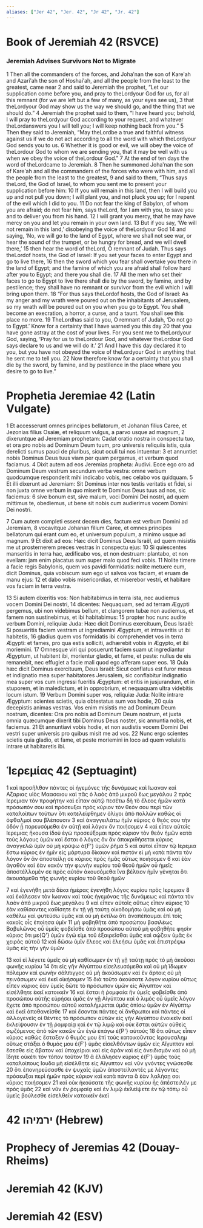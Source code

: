 ```yaml
---
aliases: ["Jer 42", "Jer. 42", "Jr 42", "Jr. 42"]
---
```



# Book of Jeremiah 42 (RSVCE)

### Jeremiah Advises Survivors Not to Migrate
1 Then all the commanders of the forces, and Johaʹnan the son of Kareʹah and Azariʹah the son of Hoshaiʹah, and all the people from the least to the greatest, came near
2 and said to Jeremiah the prophet, “Let our supplication come before you, and pray to theLordyour God for us, for all this remnant (for we are left but a few of many, as your eyes see us),
3 that theLordyour God may show us the way we should go, and the thing that we should do.”
4 Jeremiah the prophet said to them, “I have heard you; behold, I will pray to theLordyour God according to your request, and whatever theLordanswers you I will tell you; I will keep nothing back from you.”
5 Then they said to Jeremiah, “May theLordbe a true and faithful witness against us if we do not act according to all the word with which theLordyour God sends you to us.
6 Whether it is good or evil, we will obey the voice of theLordour God to whom we are sending you, that it may be well with us when we obey the voice of theLordour God.”
7 At the end of ten days the word of theLordcame to Jeremiah.
8 Then he summoned Johaʹnan the son of Kareʹah and all the commanders of the forces who were with him, and all the people from the least to the greatest,
9 and said to them, “Thus says theLord, the God of Israel, to whom you sent me to present your supplication before him:
10 If you will remain in this land, then I will build you up and not pull you down; I will plant you, and not pluck you up; for I repent of the evil which I did to you.
11 Do not fear the king of Babylon, of whom you are afraid; do not fear him, says theLord, for I am with you, to save you and to deliver you from his hand.
12 I will grant you mercy, that he may have mercy on you and let you remain in your own land.
13 But if you say, ‘We will not remain in this land,’ disobeying the voice of theLordyour God
14 and saying, ‘No, we will go to the land of Egypt, where we shall not see war, or hear the sound of the trumpet, or be hungry for bread, and we will dwell there,’
15 then hear the word of theLord, O remnant of Judah. Thus says theLordof hosts, the God of Israel: If you set your faces to enter Egypt and go to live there,
16 then the sword which you fear shall overtake you there in the land of Egypt; and the famine of which you are afraid shall follow hard after you to Egypt; and there you shall die.
17 All the men who set their faces to go to Egypt to live there shall die by the sword, by famine, and by pestilence; they shall have no remnant or survivor from the evil which I will bring upon them.
18 “For thus says theLordof hosts, the God of Israel: As my anger and my wrath were poured out on the inhabitants of Jerusalem, so my wrath will be poured out on you when you go to Egypt. You shall become an execration, a horror, a curse, and a taunt. You shall see this place no more.
19 TheLordhas said to you, O remnant of Judah, ‘Do not go to Egypt.’ Know for a certainty that I have warned you this day
20 that you have gone astray at the cost of your lives. For you sent me to theLordyour God, saying, ‘Pray for us to theLordour God, and whatever theLordour God says declare to us and we will do it.’
21 And I have this day declared it to you, but you have not obeyed the voice of theLordyour God in anything that he sent me to tell you.
22 Now therefore know for a certainty that you shall die by the sword, by famine, and by pestilence in the place where you desire to go to live.”


# Prophetia Jeremiae 42 (Latin Vulgate)

1 Et accesserunt omnes principes bellatorum, et Johanan filius Caree, et Jezonias filius Osaiæ, et reliquum vulgus, a parvo usque ad magnum,
2 dixeruntque ad Jeremiam prophetam: Cadat oratio nostra in conspectu tuo, et ora pro nobis ad Dominum Deum tuum, pro universis reliquiis istis, quia derelicti sumus pauci de pluribus, sicut oculi tui nos intuentur:
3 et annuntiet nobis Dominus Deus tuus viam per quam pergamus, et verbum quod faciamus.
4 Dixit autem ad eos Jeremias propheta: Audivi. Ecce ego oro ad Dominum Deum vestrum secundum verba vestra: omne verbum quodcumque responderit mihi indicabo vobis, nec celabo vos quidquam.
5 Et illi dixerunt ad Jeremiam: Sit Dominus inter nos testis veritatis et fidei, si non juxta omne verbum in quo miserit te Dominus Deus tuus ad nos, sic faciemus:
6 sive bonum est, sive malum, voci Domini Dei nostri, ad quem mittimus te, obediemus, ut bene sit nobis cum audierimus vocem Domini Dei nostri.

7 Cum autem completi essent decem dies, factum est verbum Domini ad Jeremiam,
8 vocavitque Johanan filium Caree, et omnes principes bellatorum qui erant cum eo, et universum populum, a minimo usque ad magnum.
9 Et dixit ad eos: Hæc dicit Dominus Deus Israël, ad quem misistis me ut prosternerem preces vestras in conspectu ejus:
10 Si quiescentes manseritis in terra hac, ædificabo vos, et non destruam: plantabo, et non evellam: jam enim placatus sum super malo quod feci vobis.
11 Nolite timere a facie regis Babylonis, quem vos pavidi formidatis: nolite metuere eum, dicit Dominus, quia vobiscum sum ego ut salvos vos faciam, et eruam de manu ejus:
12 et dabo vobis misericordias, et miserebor vestri, et habitare vos faciam in terra vestra.

13 Si autem dixeritis vos: Non habitabimus in terra ista, nec audiemus vocem Domini Dei nostri,
14 dicentes: Nequaquam, sed ad terram Ægypti pergemus, ubi non videbimus bellum, et clangorem tubæ non audiemus, et famem non sustinebimus, et ibi habitabimus:
15 propter hoc nunc audite verbum Domini, reliquiæ Juda: Hæc dicit Dominus exercituum, Deus Israël: Si posueritis faciem vestram ut ingrediamini Ægyptum, et intraveritis ut ibi habitetis,
16 gladius quem vos formidatis ibi comprehendet vos in terra Ægypti: et fames, pro qua estis solliciti, adhærebit vobis in Ægypto, et ibi moriemini.
17 Omnesque viri qui posuerunt faciem suam ut ingrediantur Ægyptum, ut habitent ibi, morientur gladio, et fame, et peste: nullus de eis remanebit, nec effugiet a facie mali quod ego afferam super eos.
18 Quia hæc dicit Dominus exercituum, Deus Israël: Sicut conflatus est furor meus et indignatio mea super habitatores Jerusalem, sic conflabitur indignatio mea super vos cum ingressi fueritis Ægyptum: et eritis in jusjurandum, et in stuporem, et in maledictum, et in opprobrium, et nequaquam ultra videbitis locum istum.
19 Verbum Domini super vos, reliquiæ Juda: Nolite intrare Ægyptum: scientes scietis, quia obtestatus sum vos hodie,
20 quia decepistis animas vestras. Vos enim misistis me ad Dominum Deum nostrum, dicentes: Ora pro nobis ad Dominum Deum nostrum, et juxta omnia quæcumque dixerit tibi Dominus Deus noster, sic annuntia nobis, et faciemus.
21 Et annuntiavi vobis hodie, et non audistis vocem Domini Dei vestri super universis pro quibus misit me ad vos.
22 Nunc ergo scientes scietis quia gladio, et fame, et peste moriemini in loco ad quem voluistis intrare ut habitaretis ibi.


# Ἱερεμίας 42 (Septuagint)

1 καὶ προσῆλθον πάντες οἱ ἡγεμόνες τῆς δυνάμεως καὶ Ιωαναν καὶ Αζαριας υἱὸς Μαασαιου καὶ πᾶς ὁ λαὸς ἀπὸ μικροῦ ἕως μεγάλου
2 πρὸς Ιερεμιαν τὸν προφήτην καὶ εἶπαν αὐτῷ πεσέτω δὴ τὸ ἔλεος ἡμῶν κατὰ πρόσωπόν σου καὶ πρόσευξαι πρὸς κύριον τὸν θεόν σου περὶ τῶν καταλοίπων τούτων ὅτι κατελείφθημεν ὀλίγοι ἀπὸ πολλῶν καθὼς οἱ ὀφθαλμοί σου βλέπουσιν
3 καὶ ἀναγγειλάτω ἡμῖν κύριος ὁ θεός σου τὴν ὁδόν ᾗ πορευσόμεθα ἐν αὐτῇ καὶ λόγον ὃν ποιήσομεν
4 καὶ εἶπεν αὐτοῖς Ιερεμιας ἤκουσα ἰδοὺ ἐγὼ προσεύξομαι πρὸς κύριον τὸν θεὸν ἡμῶν κατὰ τοὺς λόγους ὑμῶν καὶ ἔσται ὁ λόγος ὃν ἂν ἀποκριθήσεται κύριος ἀναγγελῶ ὑμῖν οὐ μὴ κρύψω ἀ{F'} ὑμῶν ῥῆμα
5 καὶ αὐτοὶ εἶπαν τῷ Ιερεμια ἔστω κύριος ἐν ἡμῖν εἰς μάρτυρα δίκαιον καὶ πιστόν εἰ μὴ κατὰ πάντα τὸν λόγον ὃν ἂν ἀποστείλῃ σε κύριος πρὸς ἡμᾶς οὕτως ποιήσομεν
6 καὶ ἐὰν ἀγαθὸν καὶ ἐὰν κακόν τὴν φωνὴν κυρίου τοῦ θεοῦ ἡμῶν οὗ ἡμεῖς ἀποστέλλομέν σε πρὸς αὐτόν ἀκουσόμεθα ἵνα βέλτιον ἡμῖν γένηται ὅτι ἀκουσόμεθα τῆς φωνῆς κυρίου τοῦ θεοῦ ἡμῶν

7 καὶ ἐγενήθη μετὰ δέκα ἡμέρας ἐγενήθη λόγος κυρίου πρὸς Ιερεμιαν
8 καὶ ἐκάλεσεν τὸν Ιωαναν καὶ τοὺς ἡγεμόνας τῆς δυνάμεως καὶ πάντα τὸν λαὸν ἀπὸ μικροῦ ἕως μεγάλου
9 καὶ εἶπεν αὐτοῖς οὕτως εἶπεν κύριος
10 ἐὰν καθίσαντες καθίσητε ἐν τῇ γῇ ταύτῃ οἰκοδομήσω ὑμᾶς καὶ οὐ μὴ καθέλω καὶ φυτεύσω ὑμᾶς καὶ οὐ μὴ ἐκτίλω ὅτι ἀναπέπαυμαι ἐπὶ τοῖς κακοῖς οἷς ἐποίησα ὑμῖν
11 μὴ φοβηθῆτε ἀπὸ προσώπου βασιλέως Βαβυλῶνος οὗ ὑμεῖς φοβεῖσθε ἀπὸ προσώπου αὐτοῦ μὴ φοβηθῆτε φησὶν κύριος ὅτι με{Q'} ὑμῶν ἐγώ εἰμι τοῦ ἐξαιρεῖσθαι ὑμᾶς καὶ σῴζειν ὑμᾶς ἐκ χειρὸς αὐτοῦ
12 καὶ δώσω ὑμῖν ἔλεος καὶ ἐλεήσω ὑμᾶς καὶ ἐπιστρέψω ὑμᾶς εἰς τὴν γῆν ὑμῶν

13 καὶ εἰ λέγετε ὑμεῖς οὐ μὴ καθίσωμεν ἐν τῇ γῇ ταύτῃ πρὸς τὸ μὴ ἀκοῦσαι φωνῆς κυρίου
14 ὅτι εἰς γῆν Αἰγύπτου εἰσελευσόμεθα καὶ οὐ μὴ ἴδωμεν πόλεμον καὶ φωνὴν σάλπιγγος οὐ μὴ ἀκούσωμεν καὶ ἐν ἄρτοις οὐ μὴ πεινάσωμεν καὶ ἐκεῖ οἰκήσομεν
15 διὰ τοῦτο ἀκούσατε λόγον κυρίου οὕτως εἶπεν κύριος ἐὰν ὑμεῖς δῶτε τὸ πρόσωπον ὑμῶν εἰς Αἴγυπτον καὶ εἰσέλθητε ἐκεῖ κατοικεῖν
16 καὶ ἔσται ἡ ῥομφαία ἣν ὑμεῖς φοβεῖσθε ἀπὸ προσώπου αὐτῆς εὑρήσει ὑμᾶς ἐν γῇ Αἰγύπτου καὶ ὁ λιμός οὗ ὑμεῖς λόγον ἔχετε ἀπὸ προσώπου αὐτοῦ καταλήμψεται ὑμᾶς ὀπίσω ὑμῶν ἐν Αἰγύπτῳ καὶ ἐκεῖ ἀποθανεῖσθε
17 καὶ ἔσονται πάντες οἱ ἄνθρωποι καὶ πάντες οἱ ἀλλογενεῖς οἱ θέντες τὸ πρόσωπον αὐτῶν εἰς γῆν Αἰγύπτου ἐνοικεῖν ἐκεῖ ἐκλείψουσιν ἐν τῇ ῥομφαίᾳ καὶ ἐν τῷ λιμῷ καὶ οὐκ ἔσται αὐτῶν οὐθεὶς σῳζόμενος ἀπὸ τῶν κακῶν ὧν ἐγὼ ἐπάγω ἐ{P'} αὐτούς
18 ὅτι οὕτως εἶπεν κύριος καθὼς ἔσταξεν ὁ θυμός μου ἐπὶ τοὺς κατοικοῦντας Ιερουσαλημ οὕτως στάξει ὁ θυμός μου ἐ{F'} ὑμᾶς εἰσελθόντων ὑμῶν εἰς Αἴγυπτον καὶ ἔσεσθε εἰς ἄβατον καὶ ὑποχείριοι καὶ εἰς ἀρὰν καὶ εἰς ὀνειδισμὸν καὶ οὐ μὴ ἴδητε οὐκέτι τὸν τόπον τοῦτον
19 ἃ ἐλάλησεν κύριος ἐ{F'} ὑμᾶς τοὺς καταλοίπους Ιουδα μὴ εἰσέλθητε εἰς Αἴγυπτον καὶ νῦν γνόντες γνώσεσθε
20 ὅτι ἐπονηρεύσασθε ἐν ψυχαῖς ὑμῶν ἀποστείλαντές με λέγοντες πρόσευξαι περὶ ἡμῶν πρὸς κύριον καὶ κατὰ πάντα ἃ ἐὰν λαλήσῃ σοι κύριος ποιήσομεν
21 καὶ οὐκ ἠκούσατε τῆς φωνῆς κυρίου ἧς ἀπέστειλέν με πρὸς ὑμᾶς
22 καὶ νῦν ἐν ῥομφαίᾳ καὶ ἐν λιμῷ ἐκλείψετε ἐν τῷ τόπῳ οὗ ὑμεῖς βούλεσθε εἰσελθεῖν κατοικεῖν ἐκεῖ


# 42 ירמיהו (Hebrew)


# Prophecy of Jeremias 42 (Douay-Rheims)


# Jeremiah 42 (KJV)


# Jeremiah 42 (ESV)

